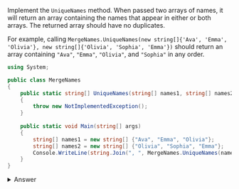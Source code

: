 Implement the `UniqueNames` method. When passed two arrays of names, it will return an array containing the names that appear in either or both arrays. The returned array should have no duplicates.

For example, calling `MergeNames.UniqueNames(new string[]{'Ava', 'Emma', 'Olivia'}, new string[]{'Olivia', 'Sophia', 'Emma'})` should return an array containing `"Ava"`, `"Emma"`, `"Olivia"`, and `"Sophia"` in any order.


``` csharp
using System;

public class MergeNames
{
    public static string[] UniqueNames(string[] names1, string[] names2)
    {
        throw new NotImplementedException();
    }
    
    public static void Main(string[] args)
    {
        string[] names1 = new string[] {"Ava", "Emma", "Olivia"};
        string[] names2 = new string[] {"Olivia", "Sophia", "Emma"};
        Console.WriteLine(string.Join(", ", MergeNames.UniqueNames(names1, names2))); // should print Ava, Emma, Olivia, Sophia
    }
}
``` 

<details><summary>Answer</summary>

``` csharp
using System;
using System.Linq;
using System.Collections.Generic;

public class MergeNames
{
    public static string[] UniqueNames(string[] names1, string[] names2)
    {
        var commonNames = new HashSet<string>();
        
        if (names1 != null)
        {
            foreach(var name in names1)
            {
                commonNames.Add(name);
            }
        }

        
        if (names2 != null)
        {
            foreach(var name in names2)
            {
                commonNames.Add(name);
            }
        }
        
        return commonNames.ToArray();
    }
    
    public static void Main(params string[] args)
    {
        var names1 = new string[] {"Ava", "Emma", "Olivia"};
        var names2 = new string[] {"Olivia", "Sophia", "Emma"};
        
        // should print Ava, Emma, Olivia, Sophia
        Console.WriteLine(string.Join(", ", MergeNames.UniqueNames(names1, names2))); 
    }
}
```

</details>
